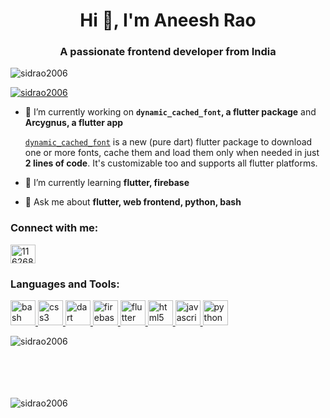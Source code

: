 <h1 align="center">Hi 👋, I'm Aneesh Rao</h1>  
<h3 align="center">A passionate frontend developer from India</h3>  
  
<p align="left"> <img src="https://komarev.com/ghpvc/?username=sidrao2006&label=Profile%20views&color=0e75b6&style=flat" alt="sidrao2006" /> </p>  
  
<p align="left"> <a href="https://github.com/ryo-ma/github-profile-trophy"><img src="https://github-profile-trophy.vercel.app/?username=sidrao2006&title=Joined2020,Issues,PullRequest,Commit,Repositories" alt="sidrao2006" /></a> </p>  
  
- 🔭 I’m currently working on **`dynamic_cached_font`, a flutter package** and  **Arcygnus, a flutter app**
  
  [`dynamic_cached_font`](https://github.com/sidrao2006/dynamic_cached_font) is a new (pure dart) flutter package to download one or more fonts, cache them and load them only   when needed in just **2 lines of code**. It's customizable too and supports all flutter platforms.
  
- 🌱 I’m currently learning **flutter, firebase**  
  
- 💬 Ask me about **flutter, web frontend, python, bash**  
  
<p align="left">  
<h3 align="left">Connect with me:</h3>  
<a href="https://stackoverflow.com/users/11626847" target="blank"><img align="center" src="https://cdn.jsdelivr.net/npm/simple-icons@3.0.1/icons/stackoverflow.svg" alt="11626847" height="30" width="40" /></a>  
</p>  
  
<h3 align="left">Languages and Tools:</h3>  
<p align="left"> <a href="https://www.gnu.org/software/bash/" target="_blank"> <img src="https://www.vectorlogo.zone/logos/gnu_bash/gnu_bash-icon.svg" alt="bash" width="40" height="40"/> </a> <a href="https://www.w3schools.com/css/" target="_blank"> <img src="https://devicons.github.io/devicon/devicon.git/icons/css3/css3-original-wordmark.svg" alt="css3" width="40" height="40"/> </a> <a href="https://dart.dev" target="_blank"> <img src="https://www.vectorlogo.zone/logos/dartlang/dartlang-icon.svg" alt="dart" width="40" height="40"/> </a> <a href="https://firebase.google.com/" target="_blank"> <img src="https://www.vectorlogo.zone/logos/firebase/firebase-icon.svg" alt="firebase" width="40" height="40"/> </a> <a href="https://flutter.dev" target="_blank"> <img src="https://www.vectorlogo.zone/logos/flutterio/flutterio-icon.svg" alt="flutter" width="40" height="40"/> </a> <a href="https://www.w3.org/html/" target="_blank"> <img src="https://devicons.github.io/devicon/devicon.git/icons/html5/html5-original-wordmark.svg" alt="html5" width="40" height="40"/> </a> <a href="https://developer.mozilla.org/en-US/docs/Web/JavaScript" target="_blank"> <img src="https://devicons.github.io/devicon/devicon.git/icons/javascript/javascript-original.svg" alt="javascript" width="40" height="40"/> </a> <a href="https://www.python.org" target="_blank"> <img src="https://devicons.github.io/devicon/devicon.git/icons/python/python-original.svg" alt="python" width="40" height="40"/> </a> </p>  
  
<p><img align="left" src="https://github-readme-stats.vercel.app/api/top-langs/?username=sidrao2006&layout=compact" alt="sidrao2006" /></p>  
  <br><br><br><br><br>
<p>&nbsp;<img align="left" src="https://github-readme-stats.vercel.app/api?username=sidrao2006&show_icons=true&hide=stars" alt="sidrao2006" /></p>
